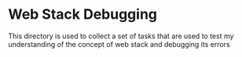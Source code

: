 # Web Stack Debugging

This directory is used to collect a set of tasks that are used to test my understanding of the concept of web stack and debugging its errors
